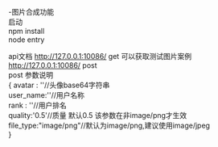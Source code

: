 -图片合成功能  
启动  
npm install  
node entry  

api文档
http://127.0.0.1:10086/ get 可以获取测试图片案例  
http://127.0.0.1:10086/ post  
post 参数说明  
{ 
	avatar : ''//头像base64字符串  
	user_name:''//用户名称  
	rank : ''//用户排名  
	quality:'0.5'//质量 默认0.5 该参数在非image/png才生效  
	file_type:"image/png"//默认为image/png,建议使用image/jpeg  
}   